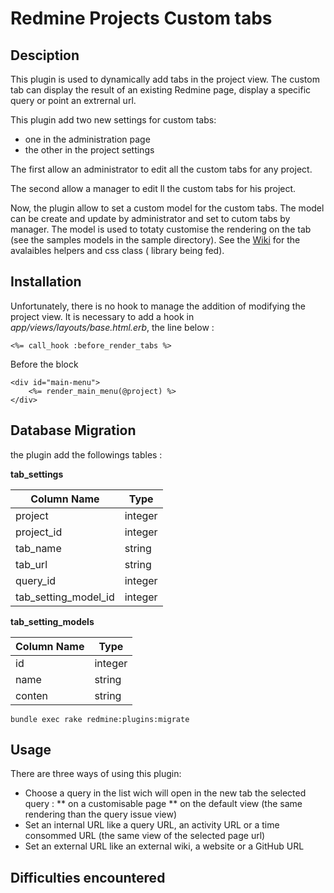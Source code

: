 Redmine Projects Custom tabs
=========================================

Desciption
------------
This plugin is used to dynamically add tabs in the project view.
The custom tab can display the result of an existing Redmine page, display a specific query or point an extrernal url.

This plugin add two new settings for custom tabs:
* one in the administration page
* the other in the project settings

The first allow an administrator to edit all the custom tabs for any project.

The second allow a manager to edit ll the custom tabs for his project.

Now, the plugin allow to set a custom model for the custom tabs.
The model can be create and update by administrator and set to cutom tabs by manager.
The model is used to totaty customise the rendering on the tab (see the samples models in the sample directory).
See the [Wiki](https://github.com/NicolasFeron/redmine_project_custom_tabs/wiki/Models) for the avalaibles helpers and css class (
library being fed).

Installation
------------
Unfortunately, there is no hook to manage the addition of modifying the project view.
It is necessary to add a hook in  *app/views/layouts/base.html.erb*, the line below :

```
<%= call_hook :before_render_tabs %>
```

Before the block

```
<div id="main-menu">
    <%= render_main_menu(@project) %>
</div>
```

Database Migration
------------

the plugin add the followings tables :

**tab_settings**

| Column Name          | Type    |
| ---------------------|---------|
| project              | integer |
| project_id           | integer |
| tab_name             | string  | 
| tab_url              | string  | 
| query_id             | integer |
| tab_setting_model_id | integer | 

**tab_setting_models**

| Column Name          | Type    |
| ---------------------|---------|
| id                   | integer |
| name                 | string  | 
| conten               | string  | 


```
bundle exec rake redmine:plugins:migrate
```


Usage
------------

There are three ways of using this plugin:
* Choose a query in the list wich will open in the new tab the selected query :
** on a customisable page
** on the default view (the same rendering than the query issue view)
* Set an internal URL like a query URL, an activity URL or a time consommed URL (the same view of the selected page url)
* Set an external URL like an external wiki, a website or a GitHub URL


Difficulties encountered
------------
